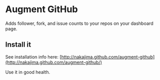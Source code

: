 # Augment GitHub

Adds follower, fork, and issue counts to your repos on your dashboard page.

## Install it

See installation info here: [http://nakajima.github.com/augment-github](http://nakajima.github.com/augment-github/)

Use it in good health.